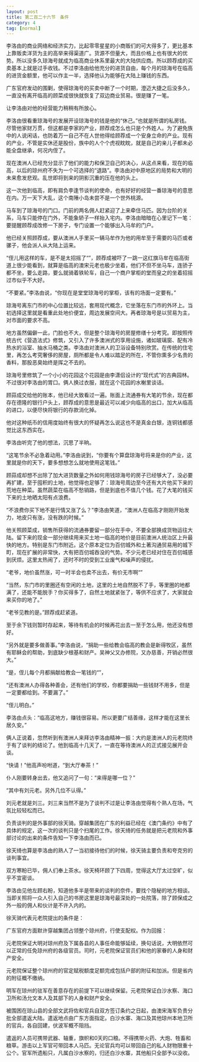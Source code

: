 ```yaml
---
layout: post
title: 第二百二十六节　条件
category: 4
tag: [normal]
---
```


李洛由的商业网络和经济实力，比起零零星星的小商贩们的可大得多了，更比基本上靠贩卖洋货为主的高举来得渠道广。货源不但量大，而且价格上也有很大的优势。所以没多久琼海号就成为临高商业休系里最大的大陆供应商。所以顾荐成的买卖基本上就是过手收钱。不过李洛由给他充分的进货自由，每个月的琼海号在临高的进货金额里，他可以作主一半，选择他认为能够在大陆上赚钱的东西。

广东官府发动的围剿，使得琼海号的买卖中断了一个时期，澄迈大捷之后没多久，一直没有离开临高的顾菜成很快就恢复了双边商业贸易。很是赚了一笔。

让李洛由对他的经营能力稍稍有所放心。

李洛由很看重琼海号的发展开设琼海号的钱是他的“休己。”也就是所谓的私房钱。尽管他家财万贯，但这都是李家的产业，顾荐成怎么也只是个外姓人。为了避免族中的人说闲话，也防着万一自己不在人世他得给顾荐成一个安身立命的产业。现有的产业，不管是实休还是股份，族中的人个个虎视眈眈，就是自己的亲儿子都未必能全盘继承，何况内侄了。

现在澳洲人已经充分显示了他们的能力和保卫自己的决心，从这点来看，现在的临高，以后的琼州府不失为一个可选择的“退路”。李洛由对中原地区的局势和大明的未来愈发悲观。乱世即将到来的阴影沉重的压在他的头上。

这一次他到临高，即有肩负李逢节谈判的使命，也有好好的经营一番琼海号的意思在内。万一天下大乱，这个南陲小岛未尝不是一个世外桃源。

马车到了琼海号的门口。门前的两名佣人赶紧迎了上来牵住马匹。因为台阶的关系，马车只能停在门外，不能象轿子一样抬入宅内。李洛由暗暗在心里记下一笔：要提醒顾荐成改修一下房子，专门设置一个能够出入马牟的门户。

他已经关照顾荐成，要从澳洲人手里买一辆马牟作为他的用牟至于需要的马匹或者骡子，他会派人从大陆上运来。

“侄儿用这样的车，是不是太招摇了“”，顾荐成被吓了一跳一这红旗马牟在临高街道上很少能看到，就算是临高的澳宋元老也极少坐着，他们不但不坐马车，连骄子都不坐，要么走路，要么就骑着铁轮车，自己一个商户掌柜的堂而皇之的坐着招摇过市似乎不大好。

“不要紧。”李洛由说，“你现在是堂堂琼海号的掌柜，该有的场面一定要有。”

琼海号离东门市的中心位置比较远，套用现代概念，它坐落在东门市的外环上。当初选择这里就是看重此处地价便宜，周边发展空间大。再者琼海号是以贸易为主，对市面的要求不高。

地方虽然偏僻一此，门脸也不大，但是整个琼海号的房屋修缮十分考究。即按照传统古代《营造法式》修筑，又引入了许多澳洲式的享用设施，诸如玻璃窗、配有冷热水的浴室、抽水马桶之类。李洛由对澳洲人的卫浴设备特别欣赏。在传统的住宅里，再怎么考究奢侈的房屋，厕所都是令人难以踏足的所在，不管你熏多少名贵的香料，那股恶臭始终是挥之不去的。

琼海号里修筑了一个小小的花园这个花园是由李潇侣设计的“现代式”的古典园林。不过很对李洛由的胃口。俩人换过衣服，就在这个花园的水榭里谈话。

顾蒜成交给他的账本，他已经大致看过一遍。账面上流通券有大笔的节余，现在都存在德隆的银行户头上，顾荐成的意思是最近可以减少向临高的出口，加大从临高的进口，以便尽快将银行的存款消化掉。

他对这种纸币的信用度始终有很大的怀疑再怎么说这也不是真金白银，连铜钱都感觉比这东西实在。

李洛由听完了他的想法，沉思了半晌。

“这笔节余不必急着动用。”李洛由说到，“你要有个算盘琼海号将来是你的产业，这里就是你的天下，要多想想怎么就地使用这笔钱。”

顾蒜成却想不出除了加大进货数量之外如何用钱琼海号的房子已经够大了，没必要再扩建，至于囤积的土地，他觉得也足够了：琼海号周边至今还有大片他买下来的荒地在种菜。虽然蔬菜在临高不愁销路，但是到底也不值几个钱。花了大笔的钱买下来的土地晒太阳有点浪费。

“不浪费你买下地不是行情又涨了么？”李洛由笑道，“澳洲人在临高才刚刚开始发力，地皮只有涨，没有跌的时候。”

他关照顾菜成，销售所获得的流通券要留一部分在手中，不要全部换成货物运往大陆。留下来的现金一部分继续用来买土地一临高的地价是目前澳洲人统治区上升最快的地方。特别是东门市附近。这个原本定位为百仞城外和土著沟通贸易用的城下町，现在扩展的非常快，大有把百仞城吞没的气势。不少元老已经对住在百仞城感到厌烦。这里太热闹了，还时不时的受到工业废气和噪声的侵扰。

“老爷，地价虽然涨，可一时半会也卖不出去，有价无市啊“”

“当然，东门市的里圈还有空闲的土地，这里的土地自然脱不了手，等里圈的地都满了，还能不能脱手？你买得多了，自然土地就紧张了，等供不应求了，大家就会来买你的地了。”

“老爷见教的是。”顾荐成赶紧道。

至于余下钱则暂时存起来，等待有机会的时候再花出去一至于怎么用，他还没有想好。

“另外就是要多做善事。”李洛由说，“捐助一些给教会临高的教会是新得牧区，虽然有耶稣会的帮助，到底缺少根基和财产。吴神父又办修院，又办慈善，开销必然很大。”

“是，侄儿每个月都捐献给教会一笔钱的“”，

“还有澳洲人办得各种善会，还有他们的学校，你都要捐助一些钱财不用多，但是一定要都给到。不要漏了。”

“侄儿明白。”

李洛由点头：“临高这地方，赚钱很容易。所以更要广结善缘，这样才能在这里长居久安。”

俩人正说着，忽然听到有澳洲人来拜访李洛由精神一振：大约是澳洲人的元老院终于有了谈判的结论了。他到临高十几天了，一直在等待澳洲人的正式接见展开会谈。

“快请！”他高声吩咐道，“到大厅奉茶！”

仆人刚要转身出去，他又追问了一句：“来得是哪一位？”

“其中有刘元老。另外几位不认得。”

刘元老就是刘三。刘三来当然不是为了谈判不过是让李洛由觉得有个熟人在场，气氛比较轻松而已。

负责谈判的是外事部的徐天骑。穿越集团在广东的利益已经在《澳门条约》中有了具体的规定，这一次的谈判只是个扫尾的工作。徐天绮的任务就是把元老院和外事部讨论的出来的条件告知一下李洛由而已。

徐天绮也算是李洛由的熟人了一当初接待他们的时候，徐天骑主要负责和夸克穷的谈判事宜。

双方寒盼已毕，佣人们奉上茶水。徐天椅环顾了下四周，觉得这大厅太过空旷，似乎不宜密谈。

李洛由见他左顾右盼，知道他多半是带来的谈判的奈件，要找个隐秘的地方相谈。当即关照将一众人引入自己的书房这里是琼海号最深处的一处院落，除了顾保成之外一般的佣人和伙计是不许入内的。

徐天骑代表元老院提出的条件是：

广东官府方面默许穿越集团占领整个琼州府，行使支配权。作为回报：

元老院保证大明对琼州府及下属各县的人事任命能够延续，换句话说，大明依然可以正常的任免琼州府的各级官员。司时，元老院保证官员们和他的家眷的人身和财产安全。

元老院保证整个琼州府的官定赋税额度足额完成包括户部的附征和加派。但是省内的附征概不缴纳。

明军在琼州的驻军在善意存在的前提下可以继续保留。元老院保证白沙水察、海口卫所和汤允文本人及其部下的人身和财产安全。

被围困在琼山县的全部文武将佐和官兵自双方签订条约之日起，由澳宋海军负贵分批全部遣返大陆。遣返地点由广东方面指定。白沙水寨、海口及其他琼州本地卫所的官兵，各自回建，伏波军概不阻挡。

遣返的人员可携带武器、轴重，旗帜和0天的口粮。不得携带火药、大炮、牲畜和粮草。游击以上军官可带回本人马匹。无论官兵均可以带回自己的私人财物限重十公个。官军所遗船只，凡属白沙水察的，归还白沙水寨，其他船只全部予以没收。
